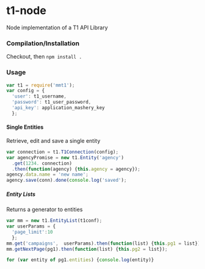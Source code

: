 t1-node
=======

Node implementation of a T1 API Library

### Compilation/Installation
Checkout, then `npm install .`

### Usage
``` js
var t1 = require('mmt1');
var config = {
  'user': t1_username,
  'password': t1_user_password,
  'api_key': application_mashery_key
  };
```

#### Single Entities

Retrieve, edit and save a single entity

``` js
var connection = t1.T1Connection(config);
var agencyPromise = new t1.Entity('agency')
  .get(1234. connection)
  .then(function(agency) {this.agency = agency});
agency.data.name = 'new name';
agency.save(conn).done(console.log('saved');
```

##### Entity Lists

Returns a generator to entities

``` js
var mm = new t1.EntityList(t1conf);
var userParams = {
  'page_limit':10
  };
mm.get('campaigns',  userParams).then(function(list) {this.pg1 = list});
mm.getNextPage(pg1).then(function(list) {this.pg2 = list});

for (var entity of pg1.entities) {console.log(entity)}
```
